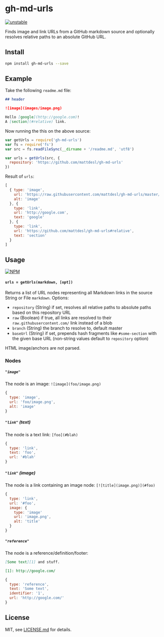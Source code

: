 # gh-md-urls

[![unstable](http://badges.github.io/stability-badges/dist/unstable.svg)](http://github.com/badges/stability-badges)

Finds image and link URLs from a GitHub markdown source and optionally resolves relative paths to an absolute GitHub URL.

## Install

```sh
npm install gh-md-urls --save
```

## Example

Take the following `readme.md` file:

```md
## header

![image](images/image.png)

Hello [google](http://google.com)!
A [section](#relative) link.
```

Now running the this on the above source:

```js
var getUrls = require('gh-md-urls')
var fs = require('fs')
var src = fs.readFileSync(__dirname + '/readme.md', 'utf8')

var urls = getUrls(src, {
  repository: 'https://github.com/mattdesl/gh-md-urls'
})
```

Result of `urls`:

```js
[ 
  { type: 'image',
    url: 'https://raw.githubusercontent.com/mattdesl/gh-md-urls/master/images/image.png', 
    alt: 'image' 
  }, { 
    type: 'link', 
    url: 'http://google.com', 
    text: 'google' 
  }, { 
    type: 'link',
    url: 'https://github.com/mattdesl/gh-md-urls#relative',
    text: 'section' 
  } 
]
```

## Usage

[![NPM](https://nodei.co/npm/gh-md-urls.png)](https://www.npmjs.com/package/gh-md-urls)

#### `urls = getUrls(markdown, [opt])`

Returns a list of URL nodes representing all Markdown links in the source String or File `markdown`. Options:

- `repository` (String) if set, resolves all relative paths to absolute paths based on this repository URL
- `raw` (Boolean) if true, all links are resolved to their `raw.githubusercontent.com/` link instead of a blob
- `branch` (String) the branch to resolve to, default master
- `baseUrl` (String) if set, prepends hash fragments like `#some-section` with the given base URL (non-string values default to `repository` option)

HTML image/anchors are not parsed.

### Nodes

##### `"image"`

The node is an image: `![image](foo/image.png)`

```js
{
  type: 'image',
  url: 'foo/image.png',
  alt: 'image'
}
```

##### `"link"` (text)

The node is a text link: `[foo](#blah)`

```js
{
  type: 'link',
  text: 'foo',
  url: '#blah'
}
```

##### `"link"` (image)

The node is a link containing an image node: `[![title](image.png)](#foo)`

```js
{
  type: 'link',
  url: '#foo',
  image: {
    type: 'image'
    url: 'image.png',
    alt: 'title'
  }
}
```

##### `"reference"`

The node is a reference/definition/footer: 

```md
[Some text][1] and stuff.

[1]: http://google.com/
```

```js
{
  type: 'reference',
  text: 'Some text',
  identifier: '1',
  url: 'http://google.com/'
}
```

## License

MIT, see [LICENSE.md](http://github.com/mattdesl/gh-md-urls/blob/master/LICENSE.md) for details.
